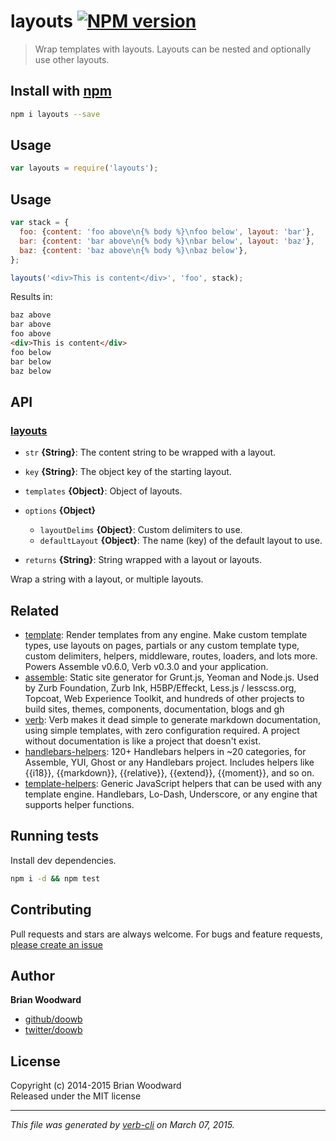 # layouts [![NPM version](https://badge.fury.io/js/layouts.svg)](http://badge.fury.io/js/layouts)

> Wrap templates with layouts. Layouts can be nested and optionally use other layouts.

## Install with [npm](npmjs.org)

```bash
npm i layouts --save
```

## Usage

```js
var layouts = require('layouts');
```

## Usage

```js
var stack = {
  foo: {content: 'foo above\n{% body %}\nfoo below', layout: 'bar'},
  bar: {content: 'bar above\n{% body %}\nbar below', layout: 'baz'},
  baz: {content: 'baz above\n{% body %}\nbaz below'},
};

layouts('<div>This is content</div>', 'foo', stack);
```

Results in:

```html
baz above
bar above
foo above
<div>This is content</div>
foo below
bar below
baz below
```

## API
### [layouts](./index.js#L27)

* `str` **{String}**: The content string to be wrapped with a layout.    
* `key` **{String}**: The object key of the starting layout.    
* `templates` **{Object}**: Object of layouts.    
* `options` **{Object}**  
    - `layoutDelims` **{Object}**: Custom delimiters to use.
    - `defaultLayout` **{Object}**: The name (key) of the default layout to use.
      
* `returns` **{String}**: String wrapped with a layout or layouts.  

Wrap a string with a layout, or multiple layouts.

## Related
* [template](https://github.com/jonschlinkert/template): Render templates from any engine. Make custom template types, use layouts on pages, partials or any custom template type, custom delimiters, helpers, middleware, routes, loaders, and lots more. Powers Assemble v0.6.0, Verb v0.3.0 and your application.
* [assemble](http://assemble.io): Static site generator for Grunt.js, Yeoman and Node.js. Used by Zurb Foundation, Zurb Ink, H5BP/Effeckt, Less.js / lesscss.org, Topcoat, Web Experience Toolkit, and hundreds of other projects to build sites, themes, components, documentation, blogs and gh
* [verb](https://github.com/assemble/verb): Verb makes it dead simple to generate markdown documentation, using simple templates, with zero configuration required. A project without documentation is like a project that doesn't exist.
* [handlebars-helpers](https://github.com/assemble/handlebars-helpers): 120+ Handlebars helpers in ~20 categories, for Assemble, YUI, Ghost or any Handlebars project. Includes helpers like {{i18}}, {{markdown}}, {{relative}}, {{extend}}, {{moment}}, and so on.
* [template-helpers](https://github.com/jonschlinkert/template-helpers): Generic JavaScript helpers that can be used with any template engine. Handlebars, Lo-Dash, Underscore, or any engine that supports helper functions.

## Running tests
Install dev dependencies.

```bash
npm i -d && npm test
```


## Contributing
Pull requests and stars are always welcome. For bugs and feature requests, [please create an issue](https://github.com/doowb/layouts/issues)


## Author

**Brian Woodward**
 
+ [github/doowb](https://github.com/doowb)
+ [twitter/doowb](http://twitter.com/doowb) 

## License
Copyright (c) 2014-2015 Brian Woodward  
Released under the MIT license

***

_This file was generated by [verb-cli](https://github.com/assemble/verb-cli) on March 07, 2015._